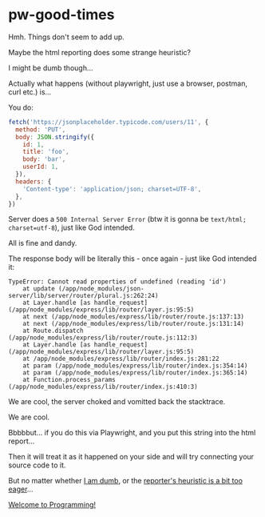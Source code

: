 # pw-good-times

Hmh. Things don't seem to add up.

Maybe the html reporting does some strange heuristic?

I might be dumb though...

Actually what happens (without playwright, just use a browser, postman, curl etc.) is...

You do:

```javascript
fetch('https://jsonplaceholder.typicode.com/users/11', {
  method: 'PUT',
  body: JSON.stringify({
    id: 1,
    title: 'foo',
    body: 'bar',
    userId: 1,
  }),
  headers: {
    'Content-type': 'application/json; charset=UTF-8',
  },
})
```

Server does a `500 Internal Server Error` (btw it is gonna be `text/html; charset=utf-8`), just like God intended.

All is fine and dandy.

The response body will be literally this - once again - just like God intended it:

```
TypeError: Cannot read properties of undefined (reading 'id')
    at update (/app/node_modules/json-server/lib/server/router/plural.js:262:24)
    at Layer.handle [as handle_request] (/app/node_modules/express/lib/router/layer.js:95:5)
    at next (/app/node_modules/express/lib/router/route.js:137:13)
    at next (/app/node_modules/express/lib/router/route.js:131:14)
    at Route.dispatch (/app/node_modules/express/lib/router/route.js:112:3)
    at Layer.handle [as handle_request] (/app/node_modules/express/lib/router/layer.js:95:5)
    at /app/node_modules/express/lib/router/index.js:281:22
    at param (/app/node_modules/express/lib/router/index.js:354:14)
    at param (/app/node_modules/express/lib/router/index.js:365:14)
    at Function.process_params (/app/node_modules/express/lib/router/index.js:410:3)
```

We are cool, the server choked and vomitted back the stacktrace.

We are cool.

Bbbbbut... if you do this via Playwright, and you put this string into the html report...

Then it will treat it as it happened on your side and will try connecting your source code to it.

But no matter whether [I am dumb](https://youtu.be/zrWoG8IckyE), or the [reporter's heuristic is a bit too eager](https://youtu.be/_nTpsv9PNqo?t=18)...

[Welcome to Programming!](https://youtu.be/s6gNo4-1r6k?t=17)
